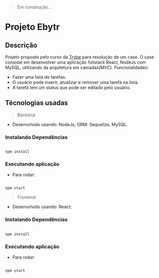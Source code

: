 > Em construção...

# Projeto Ebytr 

## Descrição

Projeto proposto pelo curso da  [Trybe](https://betrybe.com/)  para resolução de um case. O case consiste em desenvolver uma aplicação fullstack React, NodeJs com MySQL, utilizando da arquitetura em camadas(MVC).
Funcionalidades:

-   Fazer uma lista de tarefas.
-   O usuário pode inserir, atualizar e remover uma tarefa na lista.
-   A tarefa tem um status que pode ser editado pelo usuário.

##  Técnologias usadas

> Backend

- Desenvolvido usando: NodeJs, ORM: Sequelize,  MySQL.

###  Instalando Dependências


```

npm install

```

###  Executando aplicação

* Para rodar:

```

npm start

```


> Frontend 

- Desenvolvido usando: React;

### Instalando Dependências

```

npm install

```

###  Executando aplicação

* Para rodar:

```

npm start

```
